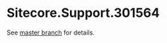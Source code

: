 # Sitecore.Support.301564

See [master branch](https://github.com/sitecoresupport/Sitecore.Support.301564) for details.